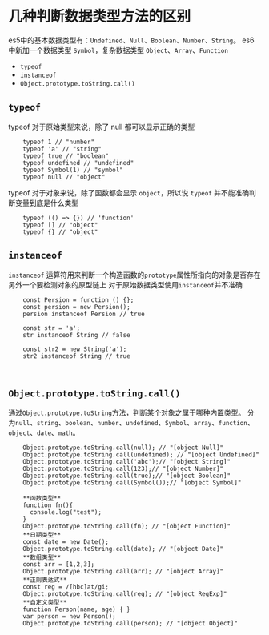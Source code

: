 # 几种判断数据类型方法的区别

es5中的基本数据类型有：`Undefined`、`Null`、`Boolean`、`Number`、`String`。
es6中新加一个数据类型 `Symbol`，复杂数据类型 `Object`、`Array`、`Function`

* `typeof`
* `instanceof`
* `Object.prototype.toString.call()`

## `typeof`

typeof 对于原始类型来说，除了 null 都可以显示正确的类型

```
    typeof 1 // "number"
    typeof 'a' // "string"
    typeof true // "boolean"
    typeof undefined // "undefined"
    typeof Symbol(1) // "symbol"
    typeof null // "object"

```
typeof 对于对象来说，除了函数都会显示 `object`，所以说 `typeof` 并不能准确判断变量到底是什么类型

```
    typeof (() => {}) // 'function'
    typeof [] // "object"
    typeof {} // "object"

```

## `instanceof`

`instanceof` 运算符用来判断一个构造函数的`prototype`属性所指向的对象是否存在另外一个要检测对象的原型链上
对于原始数据类型使用`instanceof`并不准确
```
    const Persion = function () {};
    const persion = new Persion();
    persion instanceof Persion // true
    
    const str = 'a';
    str instanceof String // false  
    
    const str2 = new String('a');
    str2 instanceof String // true
    
    
```

## `Object.prototype.toString.call()`

通过`Object.prototype.toString`方法，判断某个对象之属于哪种内置类型。
分为`null`、`string`、`boolean`、`number`、`undefined`、`Symbol`、`array`、`function`、`object`、`date`、`math`。

```
    Object.prototype.toString.call(null); // "[object Null]"
    Object.prototype.toString.call(undefined); // "[object Undefined]"
    Object.prototype.toString.call('abc');// "[object String]"
    Object.prototype.toString.call(123);// "[object Number]"
    Object.prototype.toString.call(true);// "[object Boolean]"
    Object.prototype.toString.call(Symbol());// "[object Symbol]"
    
    **函数类型**
    function fn(){
      console.log("test");
    }
    Object.prototype.toString.call(fn); // "[object Function]"
    **日期类型**
    const date = new Date();
    Object.prototype.toString.call(date); // "[object Date]"
    **数组类型**
    const arr = [1,2,3];
    Object.prototype.toString.call(arr); // "[object Array]"
    **正则表达式**
    const reg = /[hbc]at/gi;
    Object.prototype.toString.call(reg); // "[object RegExp]"
    **自定义类型**
    function Person(name, age) { }
    var person = new Person();
    Object.prototype.toString.call(person); // "[object Object]"
    
```
